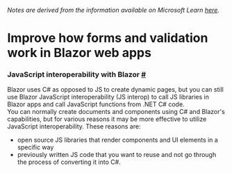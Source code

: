 _Notes are derived from the information available on Microsoft Learn [here](https://learn.microsoft.com/en-us/training/modules/blazor-build-rich-interactive-components/)._ 

# Improve how forms and validation work in Blazor web apps

### JavaScript interoperability with Blazor [#](https://learn.microsoft.com/en-us/training/modules/blazor-build-rich-interactive-components/2-create-user-interfaces-blazor-components)

Blazor uses C# as opposed to JS to create dynamic pages, but you can still use Blazor JavaScript interoperability (JS interop) to call JS libraries in Blazor apps and call JavaScript functions from .NET C# code.   
You can normally create documents and components using C# and Blazor's capabilities, but for various reasons it may be more effective to utilize JavaScript interoperability. These reasons are:
- open source JS libraries that render components and UI elements in a specific way
- previously written JS code that you want to reuse and not go through the process of converting it into C#.
